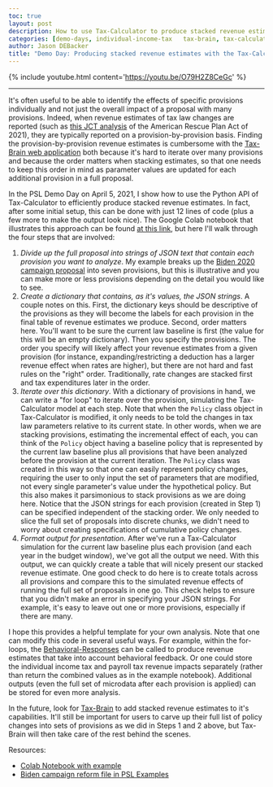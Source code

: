 ```yaml
---
toc: true
layout: post
description: How to use Tax-Calculator to produce stacked revenue estimates
categories: [demo-days, individual-income-tax   tax-brain, tax-calculator]
author: Jason DEBacker
title: "Demo Day: Producing stacked revenue estimates with the Tax-Calculator Python API"
---
```


{% include youtube.html content='https://youtu.be/O79H2Z8CeGc' %}

---

It's often useful to be able to identify the effects of specific provisions individually and not just the overall impact of a proposal with many provisions.
Indeed, when revenue estimates of tax law changes are reported (such as [this JCT analysis](https://www.jct.gov/publications/2021/jcx-14-21/) of the American Rescue Plan Act of 2021), they are typically reported on a provision-by-provision basis.
Finding the provision-by-provision revenue estimates is cumbersome with the [Tax-Brain web application](https://compute.studio/PSLmodels/Tax-Brain/) both because it's hard to iterate over many provisions and because the order matters when stacking estimates, so that one needs to keep this order in mind as parameter values are updated for each additional provision in a full proposal.

In the PSL Demo Day on April 5, 2021, I show how to use the Python API of Tax-Calculator to efficiently produce stacked revenue estimates.
In fact, after some initial setup, this can be done with just 12 lines of code (plus a few more to make the output look nice).
The Google Colab notebook that illustrates this approach can be found [at this link](https://colab.research.google.com/drive/1P-m61lWbPpb_ih42vQKrD2zi9Bpe16BM?usp=sharing), but here I'll walk through the four steps that are involved:

1. *Divide up the full proposal into strings of JSON text that contain each provision you want to analyze*.
My example breaks up the [Biden 2020 campaign proposal](https://github.com/PSLmodels/examples/blob/main/psl_examples/taxcalc/Biden2020.json) into seven provisions, but this is illustrative and you can make more or less provisions depending  on the detail you would like to see.
2. *Create a dictionary that contains, as it's values, the JSON strings*.
A couple notes on this.
First, the dictionary keys should be descriptive of the provisions as they will become the labels for each provision in the final table of revenue estimates we produce.
Second, order matters here.
You'll want to be sure the current law baseline is first (the value for this will be an empty dictionary).
Then you specify the provisions.
The order you specify will likely affect your revenue estimates from a given provision (for instance, expanding/restricting a deduction has a larger revenue effect when rates are higher), but there are not hard and fast rules on the "right" order.
Traditionally, rate changes are stacked first and tax expenditures later in the order.
3. *Iterate over this dictionary*.
With a dictionary of provisions in hand, we can write a "for loop" to iterate over the provision, simulating the Tax-Calculator model at each step.
Note that when the `Policy` class object in Tax-Calculator is modified, it only needs to be told the changes in tax law parameters relative to its current state.
In other words, when we are stacking provisions, estimating the incremental effect of each, you can think of the `Policy` object having a baseline policy that is represented by the current law baseline plus all provisions that have been analyzed before the provision at the current iteration.
The `Policy` class was created in this way so that one can easily represent policy changes, requiring the user to only input the set of parameters that are modified, not every single parameter's value under the hypothetical policy.
But this also makes it parsimonious to stack provisions as we are doing here.
Notice that the JSON strings for each provision (created in Step 1) can be specified independent of the stacking order.
We only needed to slice the full set of proposals into discrete chunks, we didn't need to worry about creating specifications of cumulative policy changes.
4. *Format output for presentation*.
After we've run a Tax-Calculator simulation for the current law baseline plus each provision (and each year in the budget window), we've got all the output we need.
With this output, we can quickly create a table that will nicely present our stacked revenue estimate.
One good check to do here is to create totals across all provisions and compare this to the simulated revenue effects of running the full set of proposals in one go.
This check helps to ensure that you didn't make an error in specifying your JSON strings.
For example, it's easy to leave out one or more provisions, especially if there are many.

I hope this provides a helpful template for your own analysis.
Note that one can modify this code in several useful ways.
For example, within the for-loops, the [Behavioral-Responses](https://github.com/PSLmodels/Behavioral-Responses) can be called to produce revenue estimates that take into account behavioral feedback.
Or one could store the individual income tax and payroll tax revenue impacts separately (rather than return the combined values as in the example notebook).
Additional outputs (even the full set of microdata after each provision is applied) can be stored for even more analysis.

In the future, look for [Tax-Brain](https://github.com/PSLmodels/Tax-Brain) to add stacked revenue estimates to it's capabilities.
It'll still be important for users to carve up their full list of policy changes into sets of provisions as we did in Steps 1 and 2 above, but Tax-Brain will then take care of the rest behind the scenes.


Resources:

- [Colab Notebook with example](https://colab.research.google.com/drive/1P-m61lWbPpb_ih42vQKrD2zi9Bpe16BM?usp=sharing)
- [Biden campaign reform file in PSL Examples](https://github.com/PSLmodels/examples/blob/main/psl_examples/taxcalc/Biden2020.json)
